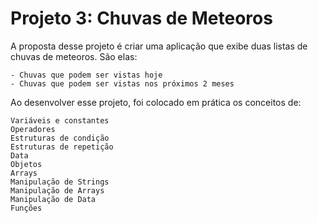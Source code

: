 # Projeto 3: Chuvas de Meteoros

A proposta desse projeto é criar uma aplicação que exibe duas listas de chuvas de meteoros. São elas:

    - Chuvas que podem ser vistas hoje
    - Chuvas que podem ser vistas nos próximos 2 meses

Ao desenvolver esse projeto, foi colocado em prática os conceitos de:

    Variáveis e constantes
    Operadores
    Estruturas de condição
    Estruturas de repetição
    Data
    Objetos
    Arrays
    Manipulação de Strings
    Manipulação de Arrays
    Manipulação de Data
    Funções
